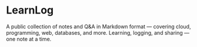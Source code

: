 # LearnLog
A public collection of notes and Q&amp;A in Markdown format — covering cloud, programming, web, databases, and more. Learning, logging, and sharing — one note at a time.
